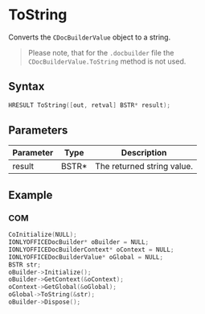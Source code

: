 # ToString

Converts the `CDocBuilderValue` object to a string.

> Please note, that for the `.docbuilder` file the `CDocBuilderValue.ToString` method is not used.

## Syntax

```cpp
HRESULT ToString([out, retval] BSTR* result);
```

## Parameters

| Parameter | Type  | Description                |
| --------- | ----- | -------------------------- |
| result    | BSTR* | The returned string value. |

## Example

### COM

```cpp
CoInitialize(NULL);
IONLYOFFICEDocBuilder* oBuilder = NULL;
IONLYOFFICEDocBuilderContext* oContext = NULL;
IONLYOFFICEDocBuilderValue* oGlobal = NULL;
BSTR str;
oBuilder->Initialize();
oBuilder->GetContext(&oContext);
oContext->GetGlobal(&oGlobal);
oGlobal->ToString(&str);
oBuilder->Dispose();
```
